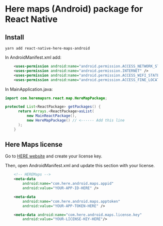 # Here maps (Android) package for React Native

## Install

```SH
yarn add react-native-here-maps-android
```

In AndroidManifest.xml add:

```XML
    <uses-permission android:name="android.permission.ACCESS_NETWORK_STATE" />
    <uses-permission android:name="android.permission.INTERNET" />
    <uses-permission android:name="android.permission.ACCESS_WIFI_STATE" />
    <uses-permission android:name="android.permission.ACCESS_FINE_LOCATION" />
```

In MainApplication.java:

```Java
import com.heremapsrn.react.map.HereMapPackage;

protected List<ReactPackage> getPackages() {
      return Arrays.<ReactPackage>asList(
          new MainReactPackage(),
          new HereMapPackage() // <------ Add this line
      );
    }
```

## Here Maps license
Go to [HERE website](https://developer.here.com/develop/mobile-sdks) and create your license key.


Then, open AndroidManifest.xml and update this section with your license.

```XML
    <!-- HEREMaps -->
    <meta-data
        android:name="com.here.android.maps.appid"
        android:value="YOUR-APP-ID-HERE" />

    <meta-data
        android:name="com.here.android.maps.apptoken"
        android:value="YOUR-APP-TOKEN-HERE" />

    <meta-data android:name="com.here.android.maps.license.key"
        android:value="YOUR-LICENSE-KEY-HERE"/>
```
